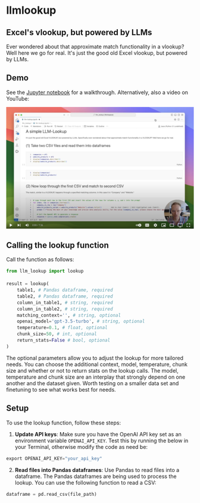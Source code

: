 # llmlookup

## Excel's vlookup, but powered by LLMs
Ever wondered about that approximate match functionality in a vlookup? Well here we go for real. It's just the good old Excel vlookup, but powered by LLMs.

## Demo

See the [Jupyter notebook](llm-lookup.ipynb) for a walkthrough. Alternatively, also a video on YouTube:

[![YouTube Demo for LLM Lookup](youtube_demo.png)](https://www.youtube.com/watch?v=CCQM-UvqlY0&t=13s)

## Calling the lookup function

Call the function as follows:

```python
from llm_lookup import lookup

result = lookup(
    table1, # Pandas dataframe, required
    table2, # Pandas dataframe, required
    column_in_table1, # string, required
    column_in_table2, # string, required
    matching_context='', # string, optional
    openai_model='gpt-3.5-turbo', # string, optional
    temperature=0.1, # float, optional
    chunk_size=50, # int, optional
    return_stats=False # bool, optional
)
```

The optional parameters allow you to adjust the lookup for more tailored needs. You can choose the additional context, model, temperature, chunk size and whether or not to return stats on the lookup calls. The model, temperature and chunk size are an interplay that strongly depend on one another and the dataset given. Worth testing on a smaller data set and finetuning to see what works best for needs.


## Setup

To use the lookup function, follow these steps:

1. **Update API keys**: Make sure you have the OpenAI API key set as an environment variable `OPENAI_API_KEY`. Test this by running the below in your Terminal, otherwise modify the code as need be:
```python
export OPENAI_API_KEY="your_api_key"
```
2. **Read files into Pandas dataframes**: Use Pandas to read files into a dataframe. The Pandas dataframes are being used to process the lookup. You can use the following function to read a CSV:
```python
dataframe = pd.read_csv(file_path)
```
